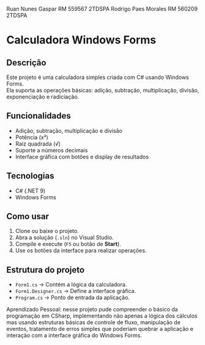 ﻿Ruan Nunes Gaspar RM 559567 2TDSPA 
Rodrigo Paes Morales RM 560209 2TDSPA


# Calculadora Windows Forms

## Descrição
Este projeto é uma calculadora simples criada com C# usando Windows Forms.  
Ela suporta as operações básicas: adição, subtração, multiplicação, divisão, exponenciação 
e radiciação.

## Funcionalidades
- Adição, subtração, multiplicação e divisão
- Potência (x²)
- Raiz quadrada (√)
- Suporte a números decimais
- Interface gráfica com botões e display de resultados

## Tecnologias
- C# (.NET 9)
- Windows Forms

## Como usar
1. Clone ou baixe o projeto.
2. Abra a solução (`.sln`) no Visual Studio.
3. Compile e execute (`F5` ou botão de **Start**).
4. Use os botões da interface para realizar operações.

## Estrutura do projeto
- `Form1.cs` → Contém a lógica da calculadora.
- `Form1.Designer.cs` → Define a interface gráfica.
- `Program.cs` → Ponto de entrada da aplicação.

Aprendizado Pessoal: nesse projeto pude compreender o básico da programação em CSharp, 
implementando não apenas a lógica dos cálculos mas usando estruturas básicas de controle 
de fluxo, manipulação de eventos, tratamento de erros simples que poderiam quebrar a 
aplicação e interação com a interface gráfica do Windows Forms.  